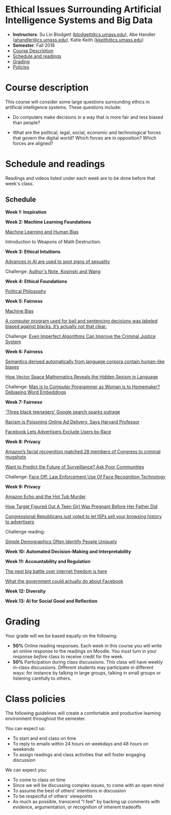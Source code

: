 Ethical Issues Surrounding Artificial Intelligence Systems and Big Data
==========

- **Instructors**: Su Lin Blodgett (blodgett@cs.umass.edu), Abe Handler (ahandler@cs.umass.edu), Katie Keith (kkeith@cs.umass.edu)
- **Semester**: Fall 2018
- [Course Description](#description)
- [Schedule and readings](#schedule)
- [Grading](#grading)
- [Policies](#policies)

# Course description
<a name="description"/>

This course will consider some large questions surrounding ethics in artificial intelligence systems. These questions include:

- Do computers make decisions in a way that is more fair and less biased than people?

- What are the political, legal, social, economic and technological forces that govern the digital world? Which forces are in opposition? Which forces are aligned?

# Schedule and readings
<a name="readings"/>

Readings and videos listed under each week are to be done before that week's class.

## Schedule

**Week 1: Inspiration**

**Week 2: Machine Learning Foundations**

[Machine Learning and Human Bias](https://www.youtube.com/watch?v=59bMh59JQDo)

Introduction to Weapons of Math Destruction.

**Week 3: Ethical Intuitions**

[Advances in AI are used to spot signs of sexuality](https://www.economist.com/science-and-technology/2017/09/09/advances-in-ai-are-used-to-spot-signs-of-sexuality)

Challenge: [Author's Note, Kosinski and Wang](https://docs.google.com/document/d/11oGZ1Ke3wK9E3BtOFfGfUQuuaSMR8AO2WfWH3aVke6U)

**Week 4: Ethical Foundations**

[Political Philosophy](https://TODO)

**Week 5: Fairness**

[Machine Bias](https://www.propublica.org/article/machine-bias-risk-assessments-in-criminal-sentencing)

[A computer program used for bail and sentencing decisions was labeled biased against blacks. It’s actually not that clear.](https://www.washingtonpost.com/news/monkey-cage/wp/2016/10/17/can-an-algorithm-be-racist-our-analysis-is-more-cautious-than-propublicas/)

Challenge: [Even Imperfect Algorithms Can Improve the Criminal Justice System](https://www.nytimes.com/2017/12/20/upshot/algorithms-bail-criminal-justice-system.html)

**Week 6: Fairness**

[Semantics derived automatically from language corpora contain human-like biases](http://science.sciencemag.org/content/356/6334/183/tab-pdf)

[How Vector Space Mathematics Reveals the Hidden Sexism in Language](https://www.technologyreview.com/s/602025/how-vector-space-mathematics-reveals-the-hidden-sexism-in-language/)

Challenge: [Man is to Computer Programmer as Woman is to Homemaker? Debiasing Word Embeddings](https://arxiv.org/pdf/1607.06520.pdf)

**Week 7: Fairness**

['Three black teenagers' Google search sparks outrage](https://www.usatoday.com/story/tech/news/2016/06/09/google-image-search-three-black-teenagers-three-white-teenagers/85648838/)

[Racism is Poisoning Online Ad Delivery, Says Harvard Professor](https://www.technologyreview.com/s/510646/racism-is-poisoning-online-ad-delivery-says-harvard-professor/)

[Facebook Lets Advertisers Exclude Users by Race](https://www.propublica.org/article/facebook-lets-advertisers-exclude-users-by-race)

**Week 8: Privacy**

[Amazon’s facial recognition matched 28 members of Congress to criminal mugshots](https://github.com/sblodgett/ai-ethics/blob/master/readings/privacy/recognition.pdf)

[Want to Predict the Future of Surveillance? Ask Poor Communities](https://github.com/sblodgett/ai-ethics/blob/master/readings/privacy/future_of_surveillance.pdf)

Challenge: [Face Off: Law Enforcement Use Of Face Recognition Technology](https://github.com/sblodgett/ai-ethics/blob/master/readings/privacy/face-off-report-1b.pdf)

**Week 9: Privacy**

[Amazon Echo and the Hot Tub Murder](https://github.com/sblodgett/ai-ethics/blob/master/readings/privacy/Echo.pdf)

[How Target Figured Out A Teen Girl Was Pregnant Before Her Father Did
](https://github.com/sblodgett/ai-ethics/blob/master/readings/privacy/Target.pdf)

[Congressional Republicans just voted to let ISPs sell your browsing history to advertisers
](https://github.com/sblodgett/ai-ethics/blob/master/readings/privacy/VoxISPs.pdf)

Challenge reading:

[Simple Demographics Often Identify People Uniquely](https://dataprivacylab.org/projects/identifiability/paper1.pdf)

**Week 10: Automated Decision-Making and Interpretability**

**Week 11: Accountability and Regulation**

[The next big battle over internet freedom is here](https://www.vox.com/policy-and-politics/2018/4/23/17237640/fosta-sesta-section-230-internet-freedom)

[What the government could actually do about Facebook](https://www.vox.com/policy-and-politics/2018/4/10/17208322/facebook-mark-zuckerberg-congress-testimony-regulation)

**Week 12: Diversity**

**Week 13: AI for Social Good and Reflection**

# Grading
<a name="grading"/>

Your grade will we be based equally on the following:

- **50%** Online reading responses. Each week in this course you will write an online response to the readings on Moodle. You must turn in your response *before* class to receive credit for the week. 
- **50%** Participation during class discussions. This class will have weekly in-class discussions. Different students may participate in different ways: for instance by talking in large groups, talking in small groups or listening carefully to others.

# Class policies
<a name="policies"/>

The following guidelines will create a comfortable and productive learning environment throughout the semester.

You can expect us:
- To start and end class on time
- To reply to emails within 24 hours on weekdays and 48 hours on weekends
- To assign readings and class activities that will foster engaging discussion

We can expect you:
- To come to class on time
- Since we will be discussing complex issues, to come with an open mind
- To assume the best of others' intentions in discussion
- To be respectful of others' viewpoints
- As much as possible, transcend "I feel" by backing up comments with evidence, argumentation, or recognition of inherent tradeoffs